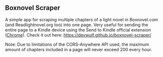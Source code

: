 ## Boxnovel Scraper
A simple app for scraping multiple chapters of a light novel in Boxnovel.com (and Readlightnovel.org too) into one page. Very useful for sending the entire page to a Kindle device using the Send to Kindle official extension ([Chrome](https://chrome.google.com/webstore/detail/send-to-kindle-for-google/cgdjpilhipecahhcilnafpblkieebhea?hl=en)). Check it out here: https://devwulf.github.io/boxnovel-scraper/

Note: Due to limitations of the CORS-Anywhere API used, the maximum amount of chapters included in a page will never exceed 200 every hour. 
